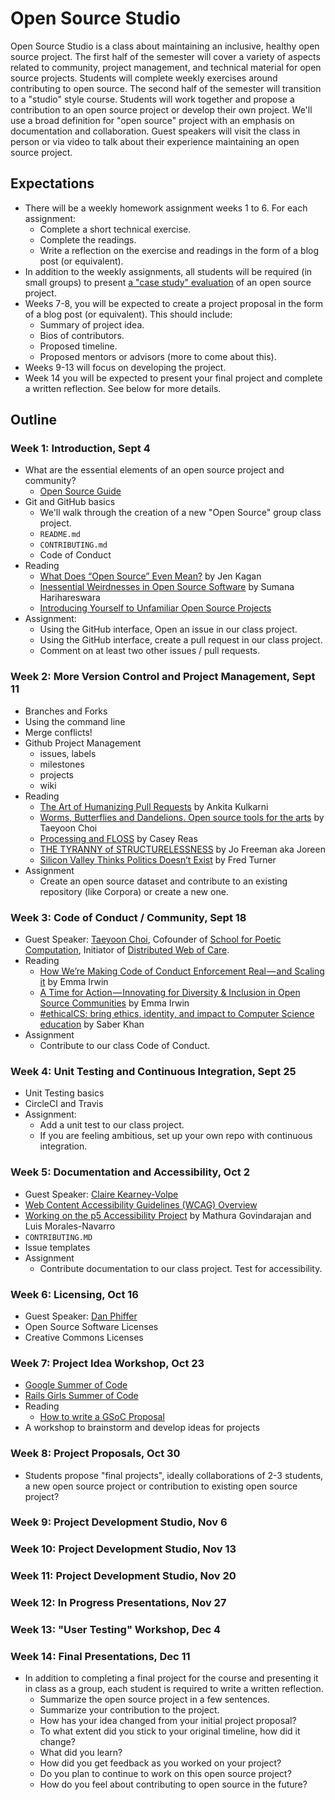 # Open Source Studio

Open Source Studio is a class about maintaining an inclusive, healthy open source project. The first half of the semester will cover a variety of aspects related to community, project management, and technical material for open source projects. Students will complete weekly  exercises around contributing to open source. The second half of the semester will transition to a "studio" style course. Students will work together and propose a contribution to an open source project or develop their own project. We'll use a broad definition for "open source" project with an emphasis on documentation and collaboration. Guest speakers will visit the class in person or via video to talk about their experience maintaining an open source project.

## Expectations
* There will be a weekly homework assignment weeks 1 to 6. For each assignment:
   * Complete a short technical exercise.
   * Complete the readings.
   * Write a reflection on the exercise and readings in the form of a blog post (or equivalent).
* In addition to the weekly assignments, all students will be required (in small groups) to present [a "case study" evaluation](https://github.com/shiffman/Open-Source-Studio-ITP/blob/master/CaseStudy.md) of an open source project.
* Weeks 7-8, you will be expected to create a project proposal in the form of a blog post (or equivalent). This should include:
   * Summary of project idea.
   * Bios of contributors.
   * Proposed timeline.
   * Proposed mentors or advisors (more to come about this).
* Weeks 9-13 will focus on developing the project.
* Week 14 you will be expected to present your final project and complete a written reflection. See below for more details.

## Outline

### Week 1: Introduction, Sept 4
* What are the essential elements of an open source project and community?
  * [Open Source Guide](https://opensource.guide/)
* Git and GitHub basics
  * We'll walk through the creation of a new "Open Source" group class project.
  * `README.md`
  * `CONTRIBUTING.md`
  * Code of Conduct
* Reading
  * [What Does “Open Source” Even Mean?](https://medium.com/@kenjagan/what-does-open-source-even-mean-6bd47befe696) by Jen Kagan
  * [Inessential Weirdnesses in Open Source Software](https://www.harihareswara.net/sumana/2016/05/21/0) by Sumana Harihareswara
  * [Introducing Yourself to Unfamiliar Open Source Projects](http://blog.melchua.com/2013/06/19/hacker-school-introducing-yourself-to-unfamiliar-open-source-projects/)
* Assignment:
  * Using the GitHub interface, Open an issue in our class project.
  * Using the GitHub interface, create a pull request in our class project.
  * Comment on at least two other issues / pull requests.

### Week 2: More Version Control and Project Management, Sept 11
* Branches and Forks
* Using the command line
* Merge conflicts!
* Github Project Management
  * issues, labels
  * milestones
  * projects
  * wiki
* Reading
  * [The Art of Humanizing Pull Requests](https://dev.to/kulkarniankita9/the-art-of-humanizing-pull-requests-prs-2238) by Ankita Kulkarni
  * [Worms, Butterflies and Dandelions. Open source tools for the arts](https://medium.com/@tchoi8/worms-butterflies-and-dandelions-open-source-tools-for-the-arts-9b4dcd76a1f2) by Taeyoon Choi
  * [Processing and FLOSS](https://medium.com/processing-foundation/processing-and-floss-d35aa4607f4c) by Casey Reas
  * [THE TYRANNY of STRUCTURELESSNESS](https://www.jofreeman.com/joreen/tyranny.htm) by Jo Freeman aka Joreen 
  * [Silicon Valley Thinks Politics Doesn’t Exist](https://032c.com/fred-turner-silicon-valley-thinks-politics-doesnt-exist) by Fred Turner
* Assignment
  * Create an open source dataset and contribute to an existing repository (like Corpora) or create a new one.


### Week 3: Code of Conduct / Community, Sept 18
* Guest Speaker: [Taeyoon Choi](http://taeyoonchoi.com/), Cofounder of [School for Poetic Computation](http://sfpc.io/), Initiator of [Distributed Web of Care](http://distributedweb.care/).  
* Reading
  * [How We’re Making Code of Conduct Enforcement Real — and Scaling it](https://medium.com/mozilla-open-innovation/how-were-making-code-of-conduct-enforcement-real-and-scaling-it-3e382cf94415) by Emma Irwin
  * [A Time for Action — Innovating for Diversity & Inclusion in Open Source Communities](https://medium.com/mozilla-open-innovation/a-time-for-action-innovating-for-diversity-inclusion-in-open-source-communities-6922fef4675e) by Emma Irwin
  * [#ethicalCS: bring ethics, identity, and impact to Computer Science education](https://medium.com/@ed_saber/ethicalcs-bring-ethics-identity-and-impact-to-computer-science-education-eae5a9d4682) by Saber Khan
* Assignment
  * Contribute to our class Code of Conduct.

### Week 4: Unit Testing and Continuous Integration, Sept 25
* Unit Testing basics
* CircleCI and Travis
* Assignment: 
  * Add a unit test to our class project.
  * If you are feeling ambitious, set up your own repo with continuous integration.

### Week 5: Documentation and Accessibility, Oct 2
* Guest Speaker: [Claire Kearney-Volpe](http://www.takinglifeseriously.com/about.html)
* [Web Content Accessibility Guidelines (WCAG) Overview](https://www.w3.org/WAI/standards-guidelines/wcag/)
* [Working on the p5 Accessibility Project](https://medium.com/processing-foundation/working-on-the-p5-accessibility-project-58a781575400) by Mathura Govindarajan and Luis Morales-Navarro
* `CONTRIBUTING.MD`
* Issue templates
* Assignment
  * Contribute documentation to our class project. Test for accessibility.

### Week 6: Licensing, Oct 16
* Guest Speaker: [Dan Phiffer](https://phiffer.org/)
* Open Source Software Licenses
* Creative Commons Licenses

### Week 7: Project Idea Workshop, Oct 23
* [Google Summer of Code](https://summerofcode.withgoogle.com/)
* [Rails Girls Summer of Code](https://railsgirlssummerofcode.org/)
* Reading
  * [How to write a GSoC Proposal](http://teom.org/blog/kde/how-to-write-a-kick-ass-proposal-for-google-summer-of-code/)
* A workshop to brainstorm and develop ideas for projects

### Week 8: Project Proposals, Oct 30
* Students propose "final projects", ideally collaborations of 2-3 students, a new open source project or contribution to existing open source project?

### Week 9: Project Development Studio, Nov 6

### Week 10: Project Development Studio, Nov 13

### Week 11: Project Development Studio, Nov 20

### Week 12: In Progress Presentations, Nov 27

### Week 13: "User Testing" Workshop, Dec 4

### Week 14: Final Presentations, Dec 11
* In addition to completing a final project for the course and presenting it in class as a group, each student is required to write a written reflection.
   * Summarize the open source project in a few sentences.
   * Summarize your contribution to the project.
   * How has your idea changed from your initial project proposal?
   * To what extent did you stick to your original timeline, how did it change?
   * What did you learn?
   * How did you get feedback as you worked on your project?
   * Do you plan to continue to work on this open source project?
   * How do you feel about contributing to open source in the future?

